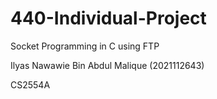 # 440-Individual-Project
Socket Programming in C using FTP

Ilyas Nawawie Bin Abdul Malique (2021112643)

CS2554A
